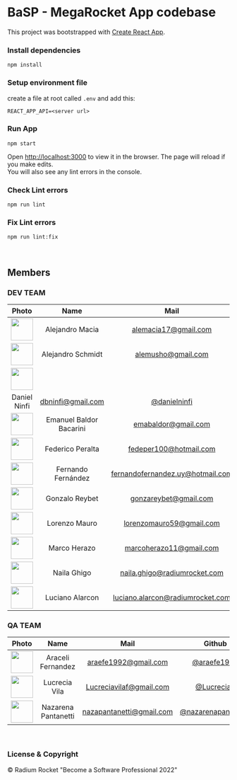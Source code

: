 # BaSP - MegaRocket App codebase

This project was bootstrapped with [Create React App](https://github.com/facebook/create-react-app).


### Install dependencies

    npm install

### Setup environment file
create a file at root called `.env` and add this:

    REACT_APP_API=<server url>

### Run App
    npm start

Open [http://localhost:3000](http://localhost:3000) to view it in the browser.
The page will reload if you make edits.\
You will also see any lint errors in the console.


### Check Lint errors
    npm run lint

### Fix Lint errors
    npm run lint:fix

<br>

## Members

### DEV TEAM


|Photo | Name  | Mail | Github
| :-----: | :-----: | :-----: | :-----: |
<img src="https://avatars.githubusercontent.com/u/84101790?v=4" height="50" width="50">| Alejandro Macia | alemacia17@gmail.com | [@AleMac17](https://github.com/AleMac17) |
 <img src="https://avatars.githubusercontent.com/u/42975334?v=4" height="50" width="50">| Alejandro Schmidt | alemusho@gmail.com | [@ale-schmidt](https://github.com/ale-schmidt) |
 <img src="https://avatars.githubusercontent.com/u/92128525?v=4" height="50" width="50"> |
Daniel Ninfi | dbninfi@gmail.com | [@danielninfi](https://github.com/danielninfi) |
 <img src="https://avatars.githubusercontent.com/u/73259252?v=4" height="50" width="50"> | Emanuel Baldor Bacarini | emabaldor@gmail.com | [@EmaBaldor](https://github.com/EmaBaldor) |
 <img src="https://avatars.githubusercontent.com/u/127455493?v=4" height="50" width="50"> | Federico Peralta | fedeper100@hotmail.com | [@Federico-Peralta](https://github.com/Federico-Peralta) |
 <img src="https://avatars.githubusercontent.com/u/83631907?v=4" height="50" width="50"> | Fernando Fernández | fernandofernandez.uy@hotmail.com | [@fernandofernandezuy](https://github.com/fernandofernandezuy) |
 <img src="https://avatars.githubusercontent.com/u/127451375?v=4" height="50" width="50"> | Gonzalo Reybet | gonzareybet@gmail.com | [@Gonzarey96](https://github.com/Gonzarey96) |
 <img src="https://avatars.githubusercontent.com/u/127220032?v=4" height="50" width="50"> | Lorenzo Mauro | lorenzomauro59@gmail.com | [@lorenzomauro59](https://github.com/lorenzomauro59) |
<img src="https://avatars.githubusercontent.com/u/94078324?v=4" height="50" width="50"> | Marco Herazo | marcoherazo11@gmail.com | [@marcohzo](https://github.com/marcohzo) |
<img src="https://avatars.githubusercontent.com/u/20649442?v=4" height="50" width="50"> | Naila Ghigo | naila.ghigo@radiumrocket.com | [@nailaghigo](https://github.com/nailaghigo) |
<img src="https://avatars.githubusercontent.com/u/55761846?v=4" height="50" width="50"> | Luciano Alarcon | luciano.alarcon@radiumrocket.com | [@LucianoAlarcon](https://github.com/LucianoAlarcon) |


### QA TEAM

|Photo | Name  | Mail | Github
| :-----: | :-----: | :-----: | :-----: |
<img src="https://avatars.githubusercontent.com/u/127449788?v=4" height="50" width="50"> | Araceli Fernandez | araefe1992@gmail.com | [@araefe1992](https://github.com/araefe1992) |
<img src="https://avatars.githubusercontent.com/u/127899234?v=4" height="50" width="50"> | Lucrecia Vila | Lucreciavilaf@gmail.com | [@LucreciaV](https://github.com/LucreciaV) |
<img src="https://avatars.githubusercontent.com/u/127546512?v=4" height="50" width="50"> | Nazarena Pantanetti | nazapantanetti@gmail.com | [@nazarenapantanetti](https://github.com/nazarenapantanetti) |

<br>

### License & Copyright

© Radium Rocket "Become a Software Professional 2022"